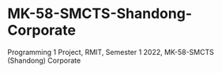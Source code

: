 # MK-58-SMCTS-Shandong-Corporate
Programming 1 Project, RMIT, Semester 1 2022, MK-58-SMCTS (Shandong) Corporate
